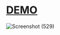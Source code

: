 # <a href="https://farzadforoozanfar.github.io/Website-design-course-comprehensive/Assignment23/Heart">DEMO</a>
![Screenshot (529)](https://user-images.githubusercontent.com/91725214/169306349-8e825491-8afe-4431-99b4-7574579c25b9.png)
